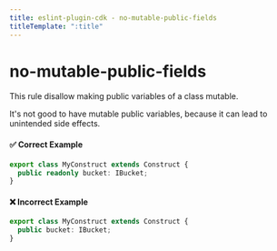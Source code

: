 ```yaml
---
title: eslint-plugin-cdk - no-mutable-public-fields
titleTemplate: ":title"
---
```


# no-mutable-public-fields

This rule disallow making public variables of a class mutable.

It's not good to have mutable public variables, because it can lead to unintended side effects.

#### ✅ Correct Example

```ts
export class MyConstruct extends Construct {
  public readonly bucket: IBucket;
}
```

#### ❌ Incorrect Example

```ts
export class MyConstruct extends Construct {
  public bucket: IBucket;
}
```
